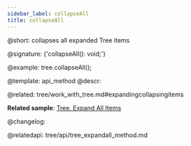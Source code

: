 ```yaml
---
sidebar_label: collapseAll
title: collapseAll
---          
```


@short: collapses all expanded Tree items

@signature: {'collapseAll(): void;'}

@example:
tree.collapseAll();

@template: api_method
@descr:

@related: tree/work_with_tree.md#expandingcollapsingitems

**Related sample**: [Tree. Expand All Items](https://snippet.dhtmlx.com/c0nqyz60)

@changelog:

@relatedapi:
tree/api/tree_expandall_method.md

